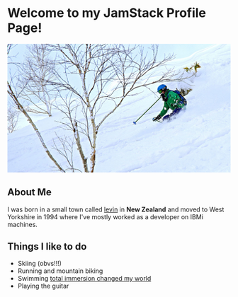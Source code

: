 # Welcome to my JamStack Profile Page!

![skiing in Niseko](./niseko.jpg)

## About Me

I was born in a small town called [levin](https://www.google.co.uk/maps/place/Levin,+New+Zealand/@-40.621871,173.0912261,7z/data=!4m5!3m4!1s0x6d40f3627c967d4d:0x500ef6143a2d9d0!8m2!3d-40.6218489!4d175.2866444) in **New Zealand** and moved to West Yorkshire in 1994 where I've mostly worked as a developer on IBMi machines.

## Things I like to do
- Skiing (obvs!!!)
- Running and mountain biking
- Swimming [total immersion changed my world](https://www.totalimmersion.co.uk/)
- Playing the guitar

